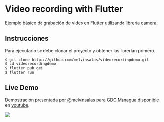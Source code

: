 # Video recording with Flutter 

Ejemplo básico de grabación de video en Flutter utilizando librería [camera](https://pub.dev/packages/camera).

## Instrucciones

Para ejecutarlo se debe clonar el proyecto y obtener las librerían primero.

``` shell
$ git clone https://github.com/melvinsalas/videorecordingdemo.git
$ cd videorecordingdemo
$ flutter pub get
$ flutter run
```

## Live Demo

Demostración presentada por [@melvinsalas](https://twitter.com/melvinsalas) para [GDG Managua](https://www.meetup.com/gdgmanagua/) disponible en [youtube](https://youtu.be/D0GbGVjWYAY).

![](https://imgur.com/NrR9nOf.jpg)
